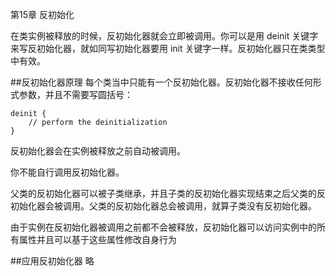 第15章 反初始化

在类实例被释放的时候，反初始化器就会立即被调用。你可以是用 deinit 关键字来写反初始化器，就如同写初始化器要用 init 关键字一样。反初始化器只在类类型中有效。

##反初始化器原理
每个类当中只能有一个反初始化器。反初始化器不接收任何形式参数，并且不需要写圆括号：
```
deinit {
    // perform the deinitialization
}
```
反初始化器会在实例被释放之前自动被调用。

你不能自行调用反初始化器。

父类的反初始化器可以被子类继承，并且子类的反初始化器实现结束之后父类的反初始化器会被调用。父类的反初始化器总会被调用，就算子类没有反初始化器。

由于实例在反初始化器被调用之前都不会被释放，反初始化器可以访问实例中的所有属性并且可以基于这些属性修改自身行为

##应用反初始化器
略